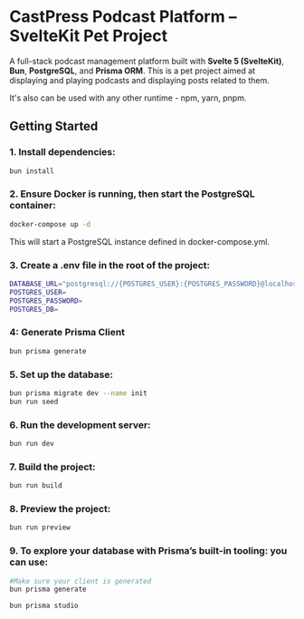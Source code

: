 # CastPress Podcast Platform – SvelteKit Pet Project

A full-stack podcast management platform built with **Svelte 5 (SvelteKit)**, **Bun**, **PostgreSQL**, and **Prisma ORM**. This is a pet project aimed at displaying and playing podcasts and displaying posts related to them.

It's also can be used with any other runtime - npm, yarn, pnpm.

## Getting Started

### 1. Install dependencies:
```bash
bun install
```

### 2. Ensure Docker is running, then start the PostgreSQL container:
```bash
docker-compose up -d
```
This will start a PostgreSQL instance defined in docker-compose.yml.

### 3. Create a .env file in the root of the project:
```bash
DATABASE_URL="postgresql://{POSTGRES_USER}:{POSTGRES_PASSWORD}@localhost:5432/{POSTGRES_DB}"
POSTGRES_USER=
POSTGRES_PASSWORD=
POSTGRES_DB=
```

### 4: Generate Prisma Client
```bash
bun prisma generate
```

### 5. Set up the database:
```bash
bun prisma migrate dev --name init
bun run seed
```

### 6. Run the development server:
```bash
bun run dev
```

### 7. Build the project:
```bash
bun run build
```

### 8. Preview the project:
```bash
bun run preview
```

### 9. To explore your database with Prisma’s built-in tooling: you can use:
```bash
#Make sure your client is generated
bun prisma generate
```

```bash
bun prisma studio
```
